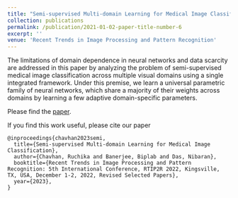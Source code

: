 ```yaml
---
title: "Semi-supervised Multi-domain Learning for Medical Image Classification"
collection: publications
permalink: /publication/2021-01-02-paper-title-number-6
excerpt: ''
venue: 'Recent Trends in Image Processing and Pattern Recognition'
---
```

The limitations of domain dependence in neural networks and data scarcity are addressed in this paper by analyzing the problem of semi-supervised medical image classification across multiple visual domains using a single integrated framework. Under this premise, we learn a universal parametric family of neural networks, which share a majority of their weights across domains by learning a few adaptive domain-specific parameters.

Please find the [paper](https://link.springer.com/chapter/10.1007/978-3-031-23599-3_3).

If you find this work useful, please cite our paper
```
@inproceedings{chavhan2023semi,
  title={Semi-supervised Multi-domain Learning for Medical Image Classification},
  author={Chavhan, Ruchika and Banerjee, Biplab and Das, Nibaran},
  booktitle={Recent Trends in Image Processing and Pattern Recognition: 5th International Conference, RTIP2R 2022, Kingsville, TX, USA, December 1-2, 2022, Revised Selected Papers},
  year={2023},
}
```

